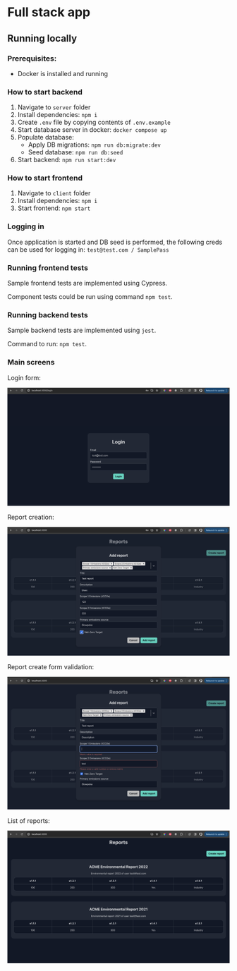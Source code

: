 # Full stack app

## Running locally

### Prerequisites:

- Docker is installed and running

### How to start backend

1. Navigate to `server` folder
2. Install dependencies: `npm i`
3. Create `.env` file by copying contents of `.env.example`
4. Start database server in docker: `docker compose up` 
5. Populate database:
   - Apply DB migrations: `npm run db:migrate:dev`
   - Seed database: `npm run db:seed`
6. Start backend: `npm run start:dev`

### How to start frontend

1. Navigate to `client` folder
2. Install dependencies: `npm i`
3. Start frontend: `npm start`

### Logging in

Once application is started and DB seed is performed, the following creds can be used for logging in:
`test@test.com / SamplePass`

### Running frontend tests

Sample frontend tests are implemented using Cypress.

Component tests could be run using command `npm test`.

### Running backend tests

Sample backend tests are implemented using `jest`.

Command to run: `npm test`.

### Main screens

Login form:

![login-form](./docs/files/login-form.png)

Report creation:

![report-create](./docs/files/report-create.png)

Report create form validation:

![report-validate](./docs/files/report-validate.png)

List of reports:

![reports-list](./docs/files/reports-list.png)
